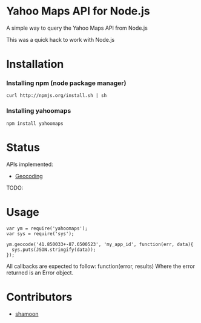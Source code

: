 # Yahoo Maps API for Node.js
A simple way to query the Yahoo Maps API from Node.js

This was a quick hack to work with Node.js

# Installation
### Installing npm (node package manager)

    curl http://npmjs.org/install.sh | sh

### Installing yahoomaps

    npm install yahoomaps

# Status
APIs implemented:

* [Geocoding](http://developer.yahoo.com/geo/placefinder/guide/requests.html)

TODO:

# Usage
    var ym = require('yahoomaps');
    var sys = require('sys');

    ym.geocode('41.850033+-87.6500523', 'my_app_id', function(err, data){
      sys.puts(JSON.stringify(data));
    });


All callbacks are expected to follow:
    function(error, results)
Where the error returned is an Error object.

# Contributors

* [shamoon](https://github.com/shamoons)
